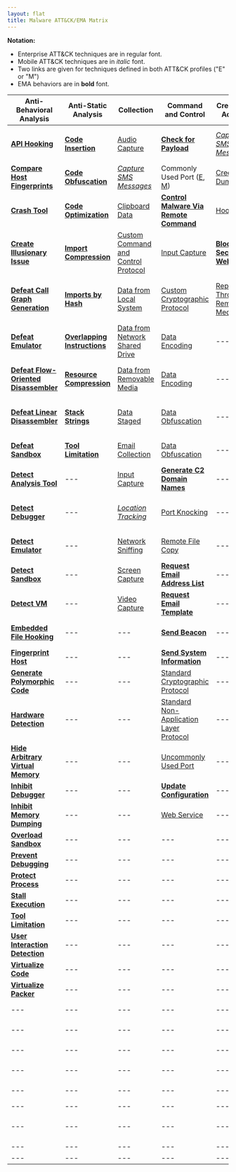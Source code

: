 ```yaml
---
layout: flat
title: Malware ATT&CK/EMA Matrix
---
```


**Notation:**
* Enterprise ATT&CK techniques are in regular font.
* Mobile ATT&CK techniques are in *italic* font.
* Two links are given for techniques defined in both ATT&CK profiles ("E" or "M")
* EMA behaviors are in **bold** font.

|Anti-Behavioral Analysis|Anti-Static Analysis|Collection|Command and Control|Credential Access|Defense Evasion|Discovery|Effects|Execution|Exfiltration|Lateral Movement|Persistence|Privilege Escalation|
|------------------------|--------------------|----------|-------------------|-----------------|---------------|---------|-------|---------|------------|----------------|-----------|--------------------|
|[**API Hooking**](https://collaborate.mitre.org/ema/index.php/Ema-1035)|[**Code Insertion**](https://collaborate.mitre.org/ema/index.php/Ema-1008)|[Audio Capture](https://attack.mitre.org/wiki/Technique/T1123)|[**Check for Payload**](https://collaborate.mitre.org/ema/index.php/Ema-1236)|[*Capture SMS Messages*](https://attack.mitre.org/mobile/index.php/Technique/MOB-T1015)|[Access Token Manipulation](https://attack.mitre.org/wiki/Technique/T1134)|[Account Discovery](https://attack.mitre.org/wiki/Technique/T1087)|[**Access Premium Service**](https://collaborate.mitre.org/ema/index.php/Ema-1178)|[Command-Line Interface](https://attack.mitre.org/wiki/Technique/T1059)|[Automated Exfiltration](https://attack.mitre.org/wiki/Technique/T1020)|[**Autonomous Remote Infection**](https://collaborate.mitre.org/ema/index.php/Ema-1216)|[Hidden File and Directories](https://attack.mitre.org/wiki/Technique/T1158)|[Explotation for Privilege Escalation](https://attack.mitre.org/wiki/Technique/T1068)|
|[**Compare Host Fingerprints**](https://collaborate.mitre.org/ema/index.php/Ema-1120)|[**Code Obfuscation**](https://collaborate.mitre.org/ema/index.php/Ema-1004)|[*Capture SMS Messages*](https://attack.mitre.org/mobile/index.php/Technique/MOB-T1015)|Commonly Used Port ([E](https://attack.mitre.org/wiki/Technique/T1043), [M](https://attack.mitre.org/mobile/index.php/Technique/MOB-T1039))|[Credential Dumping](https://attack.mitre.org/wiki/Technique/T1003)|[*Application Discovery*](https://attack.mitre.org/mobile/index.php/Technique/MOB-T1021)|[*Application Discovery*](https://attack.mitre.org/mobile/index.php/Technique/MOB-T1021)|[**Click Fraud**](https://collaborate.mitre.org/ema/index.php/Ema-1179)|[Execution through API](https://attack.mitre.org/wiki/Technique/T1106)|[Data Compressed](https://attack.mitre.org/wiki/Technique/T1002)|[Exploitation of Remote Services](https://attack.mitre.org/wiki/Technique/T1210)|[Hooking](https://attack.mitre.org/wiki/Technique/T1179)|[Hooking](https://attack.mitre.org/wiki/Technique/T1179)|
|[**Crash Tool**](https://collaborate.mitre.org/ema/index.php/Ema-1049)|[**Code Optimization**](https://collaborate.mitre.org/ema/index.php/Ema-1037)|[Clipboard Data](https://attack.mitre.org/wiki/Technique/T1115)|[**Control Malware Via Remote Command**](https://collaborate.mitre.org/ema/index.php/Ema-1241)|[Hooking](https://attack.mitre.org/wiki/Technique/T1179)|[Binary Padding](https://attack.mitre.org/wiki/Technique/T1009)|[*Device Type Discovery*](https://attack.mitre.org/mobile/index.php/Technique/MOB-T1022)|[**Consume System Resources**](https://collaborate.mitre.org/ema/index.php/Ema-1177)|[Execution through Module Load](https://attack.mitre.org/wiki/Technique/T1129)|[Data Encrypted](https://attack.mitre.org/wiki/Technique/T1022)|[Remote File Copy](https://attack.mitre.org/wiki/Technique/T1105)|[Kernel Modules and Extensions](https://attack.mitre.org/wiki/Technique/T1215)|[Process Injection](https://attack.mitre.org/wiki/Technique/T1055)|
|[**Create Illusionary Issue**](https://collaborate.mitre.org/ema/index.php/Ema-1031)|[**Import Compression**](https://collaborate.mitre.org/ema/index.php/Ema-1030)|[Custom Command and Control Protocol](https://attack.mitre.org/wiki/Technique/T1094)|[Input Capture](https://attack.mitre.org/wiki/Technique/T1056)|[**Block Security Websites**](https://collaborate.mitre.org/ema/index.php/Ema-1154)|File and Directory Discovery ([E](https://attack.mitre.org/wiki/Technique/T1083), [M](https://attack.mitre.org/mobile/index.php/Technique/MOB-T1023))|[**Denial of Service**](https://collaborate.mitre.org/ema/index.php/Ema-1175)|[**Install Legitimate Software**](https://collaborate.mitre.org/ema/index.php/Ema-1137)|[Exfiltration Over Alternative Protocol](https://attack.mitre.org/wiki/Technique/T1048)|[Remote Desktop Protocol](https://attack.mitre.org/wiki/Technique/T1076)|[Local Job Scheduling](https://attack.mitre.org/wiki/Technique/T1168)|[Scheduled Task](https://attack.mitre.org/wiki/Technique/T1053)|
|[**Defeat Call Graph Generation**](https://collaborate.mitre.org/ema/index.php/Ema-1228)|[**Imports by Hash**](https://collaborate.mitre.org/ema/index.php/Ema-1036)|[Data from Local System](https://attack.mitre.org/wiki/Technique/T1005)|[Custom Cryptographic Protocol](https://attack.mitre.org/wiki/Technique/T1024)|[Replication Through Removable Media](https://attack.mitre.org/wiki/Technique/T1091)|[Code Signing](https://attack.mitre.org/wiki/Technique/T1116)|[*Local Network Configuration Discovery*](https://attack.mitre.org/mobile/index.php/Technique/MOB-T1025)|[**Destroy Hardware**](https://collaborate.mitre.org/ema/index.php/Ema-1196)|[**Install Secondary Malware**](https://collaborate.mitre.org/ema/index.php/Ema-1138)|[Exfiltration Over Command and Control Channel](https://attack.mitre.org/wiki/Technique/T1041)|[Replication Through Removable Media](https://attack.mitre.org/wiki/Technique/T1091)|[Modify Existing Service](https://attack.mitre.org/wiki/Technique/T1031)|---|
|[**Defeat Emulator**](https://collaborate.mitre.org/ema/index.php/Ema-1268)|[**Overlapping Instructions**](https://collaborate.mitre.org/ema/index.php/Ema-1038)|[Data from Network Shared Drive](https://attack.mitre.org/wiki/Technique/T1039)|[Data Encoding](https://attack.mitre.org/wiki/Technique/T1132)|---|[**Disable Kernel Patch Protection**](https://collaborate.mitre.org/ema/index.php/Ema-1146)|[Peripheral Device Discovery](https://attack.mitre.org/wiki/Technique/T1120)|[**Encrypt Files**](https://collaborate.mitre.org/ema/index.php/Ema-1122)|[**Install Secondary Module**](https://collaborate.mitre.org/ema/index.php/Ema-1136)|[Exfiltration Over Other Network Medium](https://attack.mitre.org/wiki/Technique/T1011)|---|[New Service](https://attack.mitre.org/wiki/Technique/T1050)|---|
|[**Defeat Flow-Oriented Disassembler**](https://collaborate.mitre.org/ema/index.php/Ema-1227)|[**Resource Compression**](https://collaborate.mitre.org/ema/index.php/Ema-1039)|[Data from Removable Media](https://attack.mitre.org/wiki/Technique/T1025)|[Data Encoding](https://attack.mitre.org/wiki/Technique/T1132)|---|[**Disable OS Security Alerts**](https://collaborate.mitre.org/ema/index.php/Ema-1147)|[Process Discovery](https://attack.mitre.org/wiki/Technique/T1057)|[**Erase Data**](https://collaborate.mitre.org/ema/index.php/Ema-1195)|[Local Job Scheduling](https://attack.mitre.org/wiki/Technique/T1168)|[Exfiltration Over Physical Medium](https://attack.mitre.org/wiki/Technique/T1052)|---|[**Persist After OS Changes**](https://collaborate.mitre.org/ema/index.php/Ema-1208)|---|
|[**Defeat Linear Disassembler**](https://collaborate.mitre.org/ema/index.php/Ema-1229)|[**Stack Strings**](https://collaborate.mitre.org/ema/index.php/Ema-1044)|[Data Staged](https://attack.mitre.org/wiki/Technique/T1074)|[Data Obfuscation](https://attack.mitre.org/wiki/Technique/T1001)|---|[**Disable System File Overwrite Protection**](https://collaborate.mitre.org/ema/index.php/Ema-1149)|[Query Registry](https://attack.mitre.org/wiki/Technique/T1012)|[**Manipulate File System Data**](https://collaborate.mitre.org/ema/index.php/Ema-1127)|[**Log Activity**](https://collaborate.mitre.org/ema/index.php/Ema-1134)|---|---|[**Persist After System Reboot**](https://collaborate.mitre.org/ema/index.php/Ema-1209)|---|
|[**Defeat Sandbox**](https://collaborate.mitre.org/ema/index.php/Ema-1027)|[**Tool Limitation**](https://collaborate.mitre.org/ema/index.php/Ema-1050)|[Email Collection](https://attack.mitre.org/wiki/Technique/T1114)|[Data Obfuscation](https://attack.mitre.org/wiki/Technique/T1001)|---|[Disabling Security Tools](https://attack.mitre.org/wiki/Technique/T1089)|[Security Software Discovery](https://attack.mitre.org/wiki/Technique/T1063)|[**Manipulate Network Traffic**](https://collaborate.mitre.org/ema/index.php/Ema-1126)|[PowerShell](https://attack.mitre.org/wiki/Technique/T1086)|---|---|[Port Knocking](https://attack.mitre.org/wiki/Technique/T1205)|---|
|[**Detect Analysis Tool**](https://collaborate.mitre.org/ema/index.php/Ema-1005)|---|[Input Capture](https://attack.mitre.org/wiki/Technique/T1056)|[**Generate C2 Domain Names**](https://collaborate.mitre.org/ema/index.php/Ema-1244)|---|[**Encrypt Self**](https://collaborate.mitre.org/ema/index.php/Ema-1165)|[System Information Discovery](https://attack.mitre.org/wiki/Technique/T1082)|[*Premium SMS Toll Fraud*](https://attack.mitre.org/mobile/index.php/Technique/MOB-T1051)|[**Prevent Concurrent Execution**](https://collaborate.mitre.org/ema/index.php/Ema-1261)|---|---|[Registry Run Keys / Start Folder](https://attack.mitre.org/wiki/Technique/T1060)|---|
|[**Detect Debugger**](https://collaborate.mitre.org/ema/index.php/Ema-1253)|---|[*Location Tracking*](https://attack.mitre.org/mobile/index.php/Technique/MOB-T1023)|[Port Knocking](https://attack.mitre.org/wiki/Technique/T1205)|---|[**Evade Static Heuristic**](https://collaborate.mitre.org/ema/index.php/Ema-1252)|[System Network Configuration Discovery](https://attack.mitre.org/wiki/Technique/T1016)|---|[Rundll32](https://attack.mitre.org/wiki/Technique/T1085)|---|---|[**Re-instantiate Self**](https://collaborate.mitre.org/ema/index.php/Ema-1212)|---|
|[**Detect Emulator**](https://collaborate.mitre.org/ema/index.php/Ema-1265)|---|[Network Sniffing](https://attack.mitre.org/wiki/Technique/T1040)|[Remote File Copy](https://attack.mitre.org/wiki/Technique/T1105)|---|[**Execute Before/External to Kernel/Hypervisor**](https://collaborate.mitre.org/ema/index.php/Ema-1225)|[System Owner/User Discovery](https://attack.mitre.org/wiki/Technique/T1033)|---|[Scheduled Task](https://attack.mitre.org/wiki/Technique/T1053)|---|---|[Scheduled Task](https://attack.mitre.org/wiki/Technique/T1053)|---|
|[**Detect Sandbox**](https://collaborate.mitre.org/ema/index.php/Ema-1233)|---|[Screen Capture](https://attack.mitre.org/wiki/Technique/T1113)|[**Request Email Address List**](https://collaborate.mitre.org/ema/index.php/Ema-1123)|---|[**Execute Non-main CPU Code**](https://collaborate.mitre.org/ema/index.php/Ema-1221)|[System Time Discovery](https://attack.mitre.org/wiki/Technique/T1124)|---|[Scripting](https://attack.mitre.org/wiki/Technique/T1064)|---|---|[Timestomp](https://attack.mitre.org/wiki/Technique/T1099)|---|
|[**Detect VM**](https://collaborate.mitre.org/ema/index.php/Ema-1239)|---|[Video Capture](https://attack.mitre.org/wiki/Technique/T1125)|[**Request Email Template**](https://collaborate.mitre.org/ema/index.php/Ema-1124)|---|[**Execute Stealthy Code**](https://collaborate.mitre.org/ema/index.php/Ema-1223)|[Application Window Discovery](https://attack.mitre.org/wiki/Technique/T1010)|---|[**Send Email Message**](https://collaborate.mitre.org/ema/index.php/Ema-1125)|---|---|---|---|
|[**Embedded File Hooking**](https://collaborate.mitre.org/ema/index.php/Ema-1048)|---|---|[**Send Beacon**](https://collaborate.mitre.org/ema/index.php/Ema-1237)|---|[Exploitation for Defense Evasion](https://attack.mitre.org/wiki/Technique/T1211)|[Network Service Scanning](https://attack.mitre.org/wiki/Technique/T1046)|---|[Service Execution](https://attack.mitre.org/wiki/Technique/T1035)|---|---|---|---|
|[**Fingerprint Host**](https://collaborate.mitre.org/ema/index.php/Ema-1121)|---|---|[**Send System Information**](https://collaborate.mitre.org/ema/index.php/Ema-1238)|---|[File Deletion](https://attack.mitre.org/wiki/Technique/T1107)|---|---|[**Suicide Exit**](https://collaborate.mitre.org/ema/index.php/Ema-1135)|---|---|---|---|
|[**Generate Polymorphic Code**](https://collaborate.mitre.org/ema/index.php/Ema-1032)|---|---|[Standard Cryptographic Protocol](https://attack.mitre.org/wiki/Technique/T1032)|---|[Hidden File and Directories](https://attack.mitre.org/wiki/Technique/T1158)|---|---|[**Test SMTP Connection**](https://collaborate.mitre.org/ema/index.php/Ema-1174)|---|---|---|---|
|[**Hardware Detection**](https://collaborate.mitre.org/ema/index.php/Ema-1022)|---|---|[Standard Non-Application Layer Protocol](https://attack.mitre.org/wiki/Technique/T1095)|---|[**Hide Kernel Modules**](https://collaborate.mitre.org/ema/index.php/Ema-1015)|---|---|[Windows Management Instrumentation](https://attack.mitre.org/wiki/Technique/T1047)|---|---|---|---|
|[**Hide Arbitrary Virtual Memory**](https://collaborate.mitre.org/ema/index.php/Ema-1172)|---|---|[Uncommonly Used Port](https://attack.mitre.org/wiki/Technique/T1065)|---|[**Hide Processes**](https://collaborate.mitre.org/ema/index.php/Ema-1224)|---|---|---|---|---|---|---|
|[**Inhibit Debugger**](https://collaborate.mitre.org/ema/index.php/Ema-1024)|---|---|[**Update Configuration**](https://collaborate.mitre.org/ema/index.php/Ema-1240)|---|[**Hide Services**](https://collaborate.mitre.org/ema/index.php/Ema-1219)|---|---|---|---|---|---|---|
|[**Inhibit Memory Dumping**](https://collaborate.mitre.org/ema/index.php/Ema-1173)|---|---|[Web Service](https://attack.mitre.org/wiki/Technique/T1102)|---|[**Hide Threads**](https://collaborate.mitre.org/ema/index.php/Ema-1218)|---|---|---|---|---|---|---|
|[**Overload Sandbox**](https://collaborate.mitre.org/ema/index.php/Ema-1235)|---|---|---|---|[**Hide Userspace Libraries**](https://collaborate.mitre.org/ema/index.php/Ema-1222)|---|---|---|---|---|---|---|
|[**Prevent Debugging**](https://collaborate.mitre.org/ema/index.php/Ema-1230)|---|---|---|---|[**Inventory Security Products**](https://collaborate.mitre.org/ema/index.php/Ema-1246)|---|---|---|---|---|---|---|
|[**Protect Process**](https://collaborate.mitre.org/ema/index.php/Ema-1034)|---|---|---|---|[Masquerading](https://attack.mitre.org/wiki/Technique/T1036)|---|---|---|---|---|---|---|
|[**Stall Execution**](https://collaborate.mitre.org/ema/index.php/Ema-1013)|---|---|---|---|[Modify Registry](https://attack.mitre.org/wiki/Technique/T1112)|---|---|---|---|---|---|---|
|[**Tool Limitation**](https://collaborate.mitre.org/ema/index.php/Ema-1050)|---|---|---|---|[Obfuscated File or Information](https://attack.mitre.org/wiki/Technique/T1027)|---|---|---|---|---|---|---|
|[**User Interaction Detection**](https://collaborate.mitre.org/ema/index.php/Ema-1021)|---|---|---|---|[Port Knocking](https://attack.mitre.org/wiki/Technique/T1205)|---|---|---|---|---|---|---|
|[**Virtualize Code**](https://collaborate.mitre.org/ema/index.php/Ema-1046)|---|---|---|---|[**Prevent API Unhooking**](https://collaborate.mitre.org/ema/index.php/Ema-1180)|---|---|---|---|---|---|---|
|[**Virtualize Packer**](https://collaborate.mitre.org/ema/index.php/Ema-1047)|---|---|---|---|[**Prevent File Access**](https://collaborate.mitre.org/ema/index.php/Ema-1184)|---|---|---|---|---|---|---|
|---|---|---|---|---|[**Prevent File Deletion**](https://collaborate.mitre.org/ema/index.php/Ema-1181)|---|---|---|---|---|---|---|
|---|---|---|---|---|[**Prevent Memory Access**](https://collaborate.mitre.org/ema/index.php/Ema-1183)|---|---|---|---|---|---|---|
|---|---|---|---|---|[**Prevent Native API Hooking**](https://collaborate.mitre.org/ema/index.php/Ema-1226)|---|---|---|---|---|---|---|
|---|---|---|---|---|[**Prevent Registry Access**](https://collaborate.mitre.org/ema/index.php/Ema-1185)|---|---|---|---|---|---|---|
|---|---|---|---|---|[**Prevent Registry Deletion**](https://collaborate.mitre.org/ema/index.php/Ema-1182)|---|---|---|---|---|---|---|
|---|---|---|---|---|[Process Injection](https://attack.mitre.org/wiki/Technique/T1055)|---|---|---|---|---|---|---|
|---|---|---|---|---|[**Remove SMS Warning Messages**](https://collaborate.mitre.org/ema/index.php/Ema-1141)|---|---|---|---|---|---|---|
|---|---|---|---|---|[Software Packing](https://attack.mitre.org/wiki/Technique/T1045)|---|---|---|---|---|---|---|
|---|---|---|---|---|[Web Service](https://attack.mitre.org/wiki/Technique/T1102)|---|---|---|---|---|---|---|

